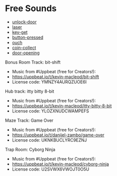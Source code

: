 # Free Sounds

* [unlock-door](https://pixabay.com/sound-effects/opening-metal-door-199581/)
* [laser](https://pixabay.com/sound-effects/laser-gun-81720/)
* [key-get](https://pixabay.com/sound-effects/key-get-39925/)
* [button-pressed](https://pixabay.com/sound-effects/search/button%20press/)
* [ouch](https://pixabay.com/sound-effects/search/ouch%20sound/)
* [coin-collect](https://pixabay.com/sound-effects/coin-collect-retro-8-bit-sound-effect-145251/)
* [door-opening](https://pixabay.com/sound-effects/dorm-door-opening-6038/)

Bonus Room Track: bit-shift
- Music from #Uppbeat (free for Creators!):
- https://uppbeat.io/t/kevin-macleod/bit-shift
- License code: YMNZY4AURQZUOE6I

Hub track: itty bitty 8-bit
- Music from #Uppbeat (free for Creators!):
- https://uppbeat.io/t/kevin-macleod/itty-bitty-8-bit
- License code: YLOZXNUDCWAMPEFS

Maze Track: Game Over 
- Music from #Uppbeat (free for Creators!):
- https://uppbeat.io/t/danijel-zambo/game-over
- License code: UKNKBUCLYRC9EZNJ

Trap Room: Cyborg Ninja
- Music from #Uppbeat (free for Creators!):
- https://uppbeat.io/t/kevin-macleod/cyborg-ninja
- License code: U2SVWX6VWOJT0O5U